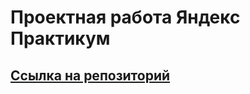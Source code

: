 # Проектная работа Яндекс Практикум
## [Ссылка на репозиторий](https://github.com/kkkkname/posmotri_v_okno.git)

